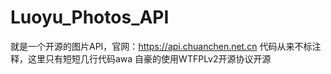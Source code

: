 # Luoyu_Photos_API
就是一个开源的图片API，官网：https://api.chuanchen.net.cn
代码从来不标注释，这里只有短短几行代码awa
自豪的使用WTFPLv2开源协议开源
